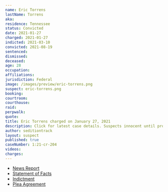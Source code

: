 ```yaml
---
name: Eric Torrens
lastName: Torrens
aka:
residence: Tennessee
status: Convicted
date: 2021-01-27
charged: 2021-01-27
indicted: 2021-03-10
convicted: 2021-08-19
sentenced:
dismissed:
deceased:
age: 28
occupation:
affiliations:
jurisdiction: Federal
image: /images/preview/eric-torrens.png
suspect: eric-torrens.png
booking:
courtroom:
courthouse:
raid:
perpwalk:
quote:
title: Eric Torrens charged on January 27, 2021
description: Click for latest case details. Suspects innocent until proven guilty.
author: seditiontrack
layout: suspect
published: true
caseNumber: 1:21-cr-204
videos:
charges:
---
```


- [News Report](https://www.msn.com/en-us/news/crime/gallatin-man-arrested-on-charges-related-to-capitol-riots/ar-BB1djcvS)
- [Statement of Facts](https://www.justice.gov/usao-dc/case-multi-defendant/file/1428211/download)
- [Indictment](https://www.justice.gov/usao-dc/case-multi-defendant/file/1377936/download)
- [Plea Agreement](https://www.justice.gov/usao-dc/case-multi-defendant/file/1428206/download)
